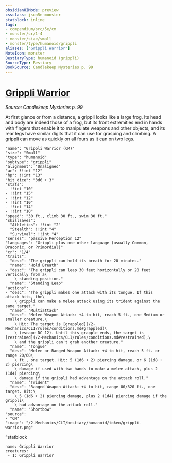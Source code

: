 ```yaml
---
obsidianUIMode: preview
cssclass: json5e-monster
statblock: inline
tags:
- compendium/src/5e/cm
- monster/cr/1-4
- monster/size/small
- monster/type/humanoid/grippli
aliases: ["Grippli Warrior"]
NoteIcon: monster
BestiaryType: humanoid (grippli)
SourceType: Bestiary
BookSource: Candlekeep Mysteries p. 99
---
```

# [Grippli Warrior](2-Mechanics/CLI/bestiary/humanoid/grippli-warrior-cm.md)
*Source: Candlekeep Mysteries p. 99*  

At first glance or from a distance, a grippli looks like a large frog. Its head and body are indeed those of a frog, but its front extremities end in hands with fingers that enable it to manipulate weapons and other objects, and its rear legs have similar digits that it can use for grasping and climbing. A grippli can move as quickly on all fours as it can on two legs.

```statblock
"name": "Grippli Warrior (CM)"
"size": "Small"
"type": "humanoid"
"subtype": "grippli"
"alignment": "Unaligned"
"ac": !!int "12"
"hp": !!int "13"
"hit_dice": "3d6 + 3"
"stats":
- !!int "10"
- !!int "15"
- !!int "12"
- !!int "10"
- !!int "14"
- !!int "10"
"speed": "30 ft., climb 30 ft., swim 30 ft."
"skillsaves":
  "Athletics": !!int "2"
  "Stealth": !!int "4"
  "Survival": !!int "4"
"senses": "passive Perception 12"
"languages": "Grippli plus one other language (usually Common, Draconic, or Primordial)"
"cr": "1/4"
"traits":
- "desc": "The grippli can hold its breath for 20 minutes."
  "name": "Hold Breath"
- "desc": "The grippli can leap 30 feet horizontally or 20 feet vertically from a\
    \ standing position."
  "name": "Standing Leap"
"actions":
- "desc": "The grippli makes one attack with its tongue. If this attack hits, the\
    \ grippli can make a melee attack using its trident against the same target."
  "name": "Multiattack"
- "desc": "Melee Weapon Attack: +4 to hit, reach 5 ft., one Medium or smaller creature.\
    \ Hit: The target is [grappled](/2-Mechanics/CLI/rules/conditions.md#grappled)\
    \ (escape DC 12). Until this grapple ends, the target is [restrained](/2-Mechanics/CLI/rules/conditions.md#restrained),\
    \ and the grippli can't grab another creature."
  "name": "Tongue"
- "desc": "Melee or Ranged Weapon Attack: +4 to hit, reach 5 ft. or range 20/60\
    \ ft., one target. Hit: 5 (1d6 + 2) piercing damage, or 6 (1d8 + 2) piercing\
    \ damage if used with two hands to make a melee attack, plus 2 (1d4) piercing\
    \ damage if the grippli had advantage on the attack roll."
  "name": "Trident"
- "desc": "Ranged Weapon Attack: +4 to hit, range 80/320 ft., one target. Hit:\
    \ 5 (1d6 + 2) piercing damage, plus 2 (1d4) piercing damage if the grippli\
    \ had advantage on the attack roll."
  "name": "Shortbow"
"source":
- "CM"
"image": "/2-Mechanics/CLI/bestiary/humanoid/token/grippli-warrior.png"
```
^statblock

```encounter-table
name: Grippli Warrior
creatures:
 - 1: Grippli Warrior
```